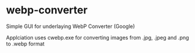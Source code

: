 # webp-converter

Simple GUI for underlaying WebP Converter (Google)

Applciation uses cwebp.exe for converting images from .jpg, .jpeg and .png to .webp format